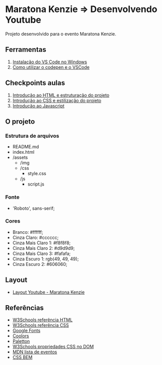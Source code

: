 # Maratona Kenzie => Desenvolvendo Youtube

Projeto desenvolvido para o evento Maratona Kenzie.

## Ferramentas

1. [Instalação do VS Code no Windows](https://kenzie.com.br/blog/instalacao-vs-code-windows/)
2. [Como utilizar o codepen e o VSCode](https://kenzie-academy-brasil.github.io/ferramentas/)

## Checkpoints aulas

1. [Introdução ao HTML e estruturação do projeto](https://kenzieacademybr.notion.site/Checkpoint-9c82404fd5c04361aedae97885f2db84)
2. [Introdução ao CSS e estilização do projeto](https://kenzieacademybr.notion.site/Checkpoint-9b0ef055024440409ee16f387aea7b1b)
3. [Introdução ao Javascript](https://kenzieacademybr.notion.site/Checkpoint-74a6a7789ddf478e92ed2cf0ebb9cb37)

## O projeto

### Estrutura de arquivos

- README.md
- index.html
- /assets
  - /img
  - /css
    - style.css
  - /js
    - script.js

### Fonte

- 'Roboto', sans-serif;

### Cores

- Branco: #ffffff;
- Cinza Claro: #cccccc;
- Cinza Mais Claro 1: #f8f8f8;
- Cinza Mais Claro 2: #d9d9d9;
- Cinza Mais Claro 3: #fafafa;
- Cinza Escuro 1: rgb(49, 49, 49);
- Cinza Escuro 2: #606060;

## Layout

- [Layout Youtube - Maratona Kenzie](./img/layout.png)

## Referências

- [W3Schools referência HTML](https://www.w3schools.com/tags/default.asp)
- [W3Schools referência CSS](https://www.w3schools.com/cssref/default.asp)
- [Google Fonts](https://fonts.google.com/)
- [Coolors](https://coolors.co/palettes/trending)
- [Paletton](https://paletton.com/)
- [W3Schools propriedades CSS no DOM](https://www.w3schools.com/jsref/dom_obj_style.asp)
- [MDN lista de eventos](https://developer.mozilla.org/en-US/docs/Web/Events)
- [CSS BEM](https://desenvolvimentoparaweb.com/css/bem/)

